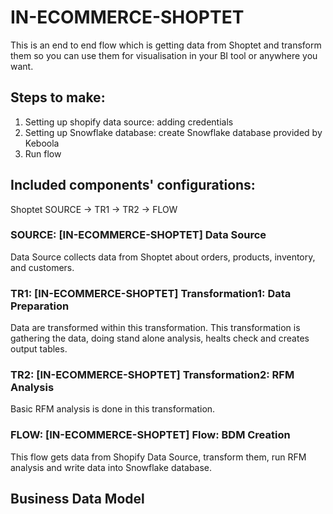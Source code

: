 # IN-ECOMMERCE-SHOPTET

This is an end to end flow which is getting data from Shoptet and transform them so you can use them for visualisation in your BI tool or anywhere you want. 

## Steps to make:
1. Setting up shopify data source: adding credentials
2. Setting up Snowflake database: create Snowflake database provided by Keboola
3. Run flow

## Included components' configurations:

Shoptet SOURCE -> TR1 -> TR2 -> FLOW


### SOURCE: [IN-ECOMMERCE-SHOPTET] Data Source

Data Source collects data from Shoptet about orders, products, inventory, and customers.

### TR1: [IN-ECOMMERCE-SHOPTET] Transformation1: Data Preparation

Data are transformed within this transformation. This transformation is gathering the data, doing stand alone analysis, healts check and creates output tables.

### TR2: [IN-ECOMMERCE-SHOPTET] Transformation2: RFM Analysis

Basic RFM analysis is done in this transformation.

### FLOW: [IN-ECOMMERCE-SHOPTET] Flow: BDM Creation

This flow gets data from Shopify Data Source, transform them, run RFM analysis and write data into Snowflake database. 

## Business Data Model



